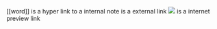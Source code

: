 [[word]] is a hyper link to a internal note
[](url) is a external link
![](url) is a internet preview link